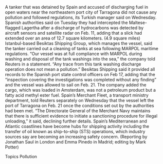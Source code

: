 A tanker that was detained by Spain and accused of discharging fuel in open waters near the northeastern port city of Tarragona did not cause any pollution and followed regulations, its Turkish manager said on Wednesday.
Spanish authorities said on Tuesday they had intercepted the Maltese-flagged Lagertha after a discharge of hydrocarbons was detected by aircraft sensors and satellite radar on Feb. 11, adding that a slick had extended over an area of 12.7 square kilometers. (4.9 square miles)
Istanbul-based Besiktas Shipping Group, which manages the vessel, said the tanker carried out a cleaning of tanks at sea following MARPOL maritime regulations.
“Our vessel was at full compliance with MARPOL during washing and disposal of the tank washings into the sea,” the company told Reuters in a statement.
“Any trace from this tank washing discharge operation does not mean a pollution.”
Besiktas Shipping said it provided all records to the Spanish port state control officers on Feb 17, adding that the “inspection covering the investigations was completed without any finding” and the vessel was allowed to sail on Feb. 21.
The company added the cargo, which was loaded in Amsterdam, was not a petroleum product but a fatty acid methyl ester fuel.
Spain’s Merchant Fleet, a transport ministry department, told Reuters separately on Wednesday that the vessel left the port of Tarragona on Feb. 21 once the conditions set out by the authorities had been met.
“The Directorate General of the Merchant Navy maintains that there is sufficient evidence to initiate a sanctioning procedure for illegal unloading,” it said, declining further details.
Spain’s Mediterranean and Atlantic coastlines have become hubs for shipping activity including the transfer of oil known as ship-to-ship (STS) operations, which industry sources say are becoming an increasing safety concern.
(Reporting by Jonathan Saul in London and Emma Pinedo in Madrid; editing by Mark Potter)

Topics
Pollution
